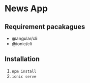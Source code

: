 # News App

## Requirement pacakagues

- @angular/cli
- @ionic/cli

## Installation

1. `npm install`
2. `ionic serve`
